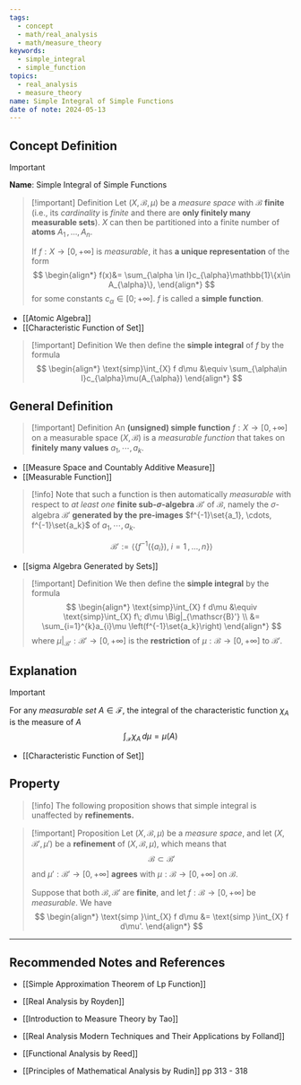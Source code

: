 ```yaml
---
tags:
  - concept
  - math/real_analysis
  - math/measure_theory
keywords:
  - simple_integral
  - simple_function
topics:
  - real_analysis
  - measure_theory
name: Simple Integral of Simple Functions
date of note: 2024-05-13
---
```


## Concept Definition

>[!important]
>**Name**:  Simple Integral of Simple Functions

>[!important] Definition
> Let $(X, \mathscr{B}, \mu)$ be a *measure space* with $\mathscr{B}$ **finite** (i.e., its *cardinality* is *finite* and there are **only finitely many measurable sets**).  $X$ can then be partitioned into a finite number of **atoms** $A_1 \,{,}\ldots{,}\, A_n$. 
> 
>If $f : X \rightarrow [0, +\infty]$ is *measurable*, it has **a unique representation** of the form
>$$ 
> \begin{align*}
> f(x)&= \sum_{\alpha \in I}c_{\alpha}\mathbb{1}\{x\in A_{\alpha}\},
> \end{align*} 
>$$ 
> for some constants $c_{\alpha} \in [0;+\infty]$. $f$ is called a **simple function**.

- [[Atomic Algebra]]
- [[Characteristic Function of Set]]

>[!important] Definition
> We then define the **simple integral** of $f$ by the formula
>$$ 
> \begin{align*}
> \text{simp}\int_{X} f d\mu &\equiv \sum_{\alpha\in I}c_{\alpha}\mu(A_{\alpha})
> \end{align*} 
>$$ 

## General Definition


>[!important] Definition
> An **(unsigned) simple function** $f : X \rightarrow [0,+\infty]$ on a measurable space $(X, \mathscr{B})$ is a *measurable function* that takes on **finitely many values** $a_1, \cdots , a_k$. 

- [[Measure Space and Countably Additive Measure]]
- [[Measurable Function]]

>[!info]
> Note that such a function is then automatically *measurable* with respect to *at least one* **finite sub-$\sigma$-algebra** $\mathscr{B}'$ of $\mathscr{B}$, namely the $\sigma$-algebra $\mathscr{B}'$ **generated by the pre-images** $f^{-1}\set{a_1}, \cdots,  f^{-1}\set{a_k}$ of $a_1, \cdots , a_k$.
> 
>$$
>\mathscr{B}' :=  \left\langle \{ f^{-1}(\{a_{i}\}), \; i = 1 \,{,}\ldots{,}\,n \} \right\rangle
>$$

- [[sigma Algebra Generated by Sets]]

>[!important] Definition
> We then define the **simple integral**  by the formula
>$$ 
> \begin{align*}
> \text{simp}\int_{X} f d\mu &\equiv \text{simp}\int_{X} f\; d\mu \Big|_{\mathscr{B}'} \\
> &= \sum_{i=1}^{k}a_{i}\mu \left(f^{-1}\set{a_k}\right)
> \end{align*}
>$$ 
> where $\mu |_{\mathscr{B}'} : \mathscr{B}' \rightarrow [0,+\infty]$ is the **restriction** of $\mu : \mathscr{B} \rightarrow [0,+\infty]$ to $\mathscr{B}'$.


## Explanation

>[!important]
>For any *measurable set* $A\in \mathscr{F}$, the integral of the characteristic function $\chi_{A}$ is the measure of $A$
>$$
> \int_{\mathcal{X}}\chi_{A}\,d\mu = \mu \left(A\right)
>$$

- [[Characteristic Function of Set]]

## Property

>[!info]
>The following proposition shows that simple integral is unaffected by **refinements.**

>[!important] Proposition
>Let $(X, \mathscr{B}, \mu)$ be a *measure space*, and let $(X, \mathscr{B}', \mu')$ be a **refinement** of $(X, \mathscr{B}, \mu)$, which means that $$\mathscr{B} \subset \mathscr{B}'$$ and $\mu': \mathscr{B}' \rightarrow [0, +\infty]$ **agrees** with $\mu: \mathscr{B} \rightarrow [0, +\infty]$ on $\mathscr{B}$. 
>
>Suppose that both $\mathscr{B}, \mathscr{B}'$ are **finite**, and let $f: \mathscr{B} \rightarrow [0, +\infty]$ be *measurable*. We have
>$$
> \begin{align*}
> \text{simp }\int_{X} f d\mu &= \text{simp }\int_{X} f d\mu'.
> \end{align*}
>$$ 



-----------
##  Recommended Notes and References

- [[Simple Approximation Theorem of Lp Function]]


- [[Real Analysis by Royden]]
- [[Introduction to Measure Theory by Tao]]
- [[Real Analysis Modern Techniques and Their Applications by Folland]]
- [[Functional Analysis by Reed]]
- [[Principles of Mathematical Analysis by Rudin]] pp 313 - 318